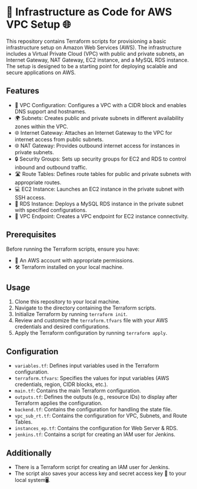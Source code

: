 
<!DOCTYPE html>
<html>
<body>
  <h1>🚀 Infrastructure as Code for AWS VPC Setup 🌐</h1>
  <p>This repository contains Terraform scripts for provisioning a basic infrastructure setup on Amazon Web Services (AWS). The infrastructure includes a Virtual Private Cloud (VPC) with public and private subnets, an Internet Gateway, NAT Gateway, EC2 instance, and a MySQL RDS instance. The setup is designed to be a starting point for deploying scalable and secure applications on AWS.</p>
  <h2>Features</h2>
  <ul>
    <li>🔧 VPC Configuration: Configures a VPC with a CIDR block and enables DNS support and hostnames.</li>
    <li>🌍 Subnets: Creates public and private subnets in different availability zones within the VPC.</li>
    <li>🌐 Internet Gateway: Attaches an Internet Gateway to the VPC for internet access from public subnets.</li>
    <li>🌐 NAT Gateway: Provides outbound internet access for instances in private subnets.</li>
    <li>🔒 Security Groups: Sets up security groups for EC2 and RDS to control inbound and outbound traffic.</li>
    <li>🛣️ Route Tables: Defines route tables for public and private subnets with appropriate routes.</li>
    <li>💻 EC2 Instance: Launches an EC2 instance in the private subnet with SSH access.</li>
    <li>🐬 RDS Instance: Deploys a MySQL RDS instance in the private subnet with specified configurations.</li>
    <li>🔗 VPC Endpoint: Creates a VPC endpoint for EC2 instance connectivity.</li>
  </ul>
  <h2>Prerequisites</h2>
  <p>Before running the Terraform scripts, ensure you have:</p>
  <ul>
    <li>🔑 An AWS account with appropriate permissions.</li>
    <li>🛠️ Terraform installed on your local machine.</li>
  </ul>
  <h2>Usage</h2>
  <ol>
    <li>Clone this repository to your local machine.</li>
    <li>Navigate to the directory containing the Terraform scripts.</li>
    <li>Initialize Terraform by running <code>terraform init</code>.</li>
    <li>Review and customize the <code>terraform.tfvars</code> file with your AWS credentials and desired configurations.</li>
    <li>Apply the Terraform configuration by running <code>terraform apply</code>.</li>
  </ol>
  <h2>Configuration</h2>
  <ul>
    <li><code>variables.tf</code>: Defines input variables used in the Terraform configuration.</li>
    <li><code>terraform.tfvars</code>: Specifies the values for input variables (AWS credentials, region, CIDR blocks, etc.).</li>
    <li><code>main.tf</code>: Contains the main Terraform configuration.</li>
    <li><code>outputs.tf</code>: Defines the outputs (e.g., resource IDs) to display after Terraform applies the configuration.</li>
    <li><code>backend.tf</code>: Contains the configuration for handling the state file.</li>
    <li><code>vpc_sub_rt.tf</code>: Contains the configuration for VPC, Subnets, and Route Tables.</li>
    <li><code>instances_ep.tf</code>: Contains the configuration for Web Server & RDS.</li>
    <li><code>jenkins.tf</code>: Contains a script for creating an IAM user for Jenkins.</li>
  </ul>
  <h2>Additionally</h2>
    <ul>
        <li>There is a Terraform script for creating an IAM user for Jenkins.</li>
        <li>The script also saves your access key and secret access key 🔑 to your local system🖥️.</li>
    </ul>

</body>
</html>

